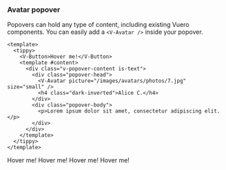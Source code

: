### Avatar popover

Popovers can hold any type of content, including existing Vuero components. You
can easily add a `<V-Avatar />` inside your popover.

<!--code-->

```vue
<template>
  <tippy>
    <V-Button>Hover me!</V-Button>
    <template #content>
      <div class="v-popover-content is-text">
        <div class="popover-head">
          <V-Avatar picture="/images/avatars/photos/7.jpg" size="small" />
          <h4 class="dark-inverted">Alice C.</h4>
        </div>
        <div class="popover-body">
          <p>Lorem ipsum dolor sit amet, consectetur adipiscing elit.</p>
        </div>
      </div>
    </template>
  </tippy>
</template>
```

<!--/code-->

<!--example-->

<div class="buttons">
  <tippy>
    <V-Button class="mx-1">Hover me!</V-Button>
    <template #content>
      <div class="v-popover-content is-text">
          <div class="popover-head">
              <V-Avatar picture="/images/avatars/photos/7.jpg" size="small"/>
              <h4 class="dark-inverted">Alice C.</h4>
          </div>
          <div class="popover-body">
              <p>Lorem ipsum dolor sit amet, consectetur adipiscing elit.</p>
          </div>
      </div>
    </template>
  </tippy>
  <tippy>
    <V-Button class="mx-1">Hover me!</V-Button>
    <template #content>
      <div class="v-popover-content is-text">
          <div class="popover-head">
              <V-Avatar picture="/images/avatars/photos/8.jpg" size="small" squared />
              <h4 class="dark-inverted">Erik K.</h4>
          </div>
          <div class="popover-body">
              <p>Lorem ipsum dolor sit amet, consectetur adipiscing elit.</p>
          </div>
      </div>
    </template>
  </tippy>
  <tippy>
    <V-Button class="mx-1">Hover me!</V-Button>
    <template #content>
      <div class="v-popover-content is-text">
          <div class="popover-head">
              <V-Avatar size="small" color="info" initials="JL"/>
              <h4 class="dark-inverted">John L.</h4>
          </div>
          <div class="popover-body">
              <p>Lorem ipsum dolor sit amet, consectetur adipiscing elit.</p>
          </div>
      </div>
    </template>
  </tippy>
  <tippy>
    <V-Button class="mx-1">Hover me!</V-Button>
    <template #content>
      <div class="v-popover-content is-text">
          <div class="popover-head">
              <V-Avatar size="small" color="h-purple" initials="SC" squared/>
              <h4 class="dark-inverted">Sara C.</h4>
          </div>
          <div class="popover-body">
              <p>Lorem ipsum dolor sit amet, consectetur adipiscing elit.</p>
          </div>
      </div>
    </template>
  </tippy>
</div>

<!--/example-->
